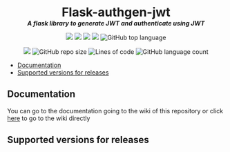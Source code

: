 <p align="center">
  <!-- <img width="300" src="" alt="Cover image"> -->
  <h1 align="center" style="margin: 0 auto 0 auto;">Flask-authgen-jwt</h1>
  <h5 align="center" style="margin: 0 auto 0 auto;">A flask library to generate JWT and authenticate using JWT</h5>
</p>

<p align="center">
  <img src="https://img.shields.io/github/last-commit/dmtzs/Flask-authgen-jwt?logo=Conventional Commits">
  <img src="https://img.shields.io/github/contributors/dmtzs/Flask-authgen-jwt?logo=Handshake">
  <img src="https://img.shields.io/github/issues/dmtzs/Flask-authgen-jwt?label=issues&logo=Eclipse Mosquitto">
  <img src="https://img.shields.io/github/stars/dmtzs/Flask-authgen-jwt">
  <img alt="GitHub top language" src="https://img.shields.io/github/languages/top/dmtzs/Flask-authgen-jwt?logo=python">
</p>

<p align="center">
  <img src="https://img.shields.io/github/languages/code-size/dmtzs/Flask-authgen-jwt">
  <img alt="GitHub repo size" src="https://img.shields.io/github/repo-size/dmtzs/Flask-authgen-jwt">
  <img alt="Lines of code" src="https://img.shields.io/tokei/lines/github/dmtzs/Flask-authgen-jwt?label=total%20lines%20in%20repo">
  <img alt="GitHub language count" src="https://img.shields.io/github/languages/count/dmtzs/Flask-authgen-jwt">
</p>

- [Documentation](#Documentation)
- [Supported versions for releases](#Supported-versions-for-releases)


## Documentation
You can go to the documentation going to the wiki of this repository or click [here](#) to go to the wiki directly

## Supported versions for releases
